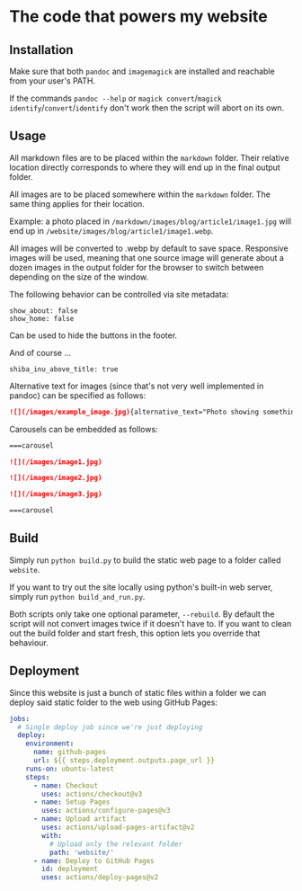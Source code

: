 # The code that powers my website

## Installation

Make sure that both `pandoc` and `imagemagick` are installed and reachable from your user's PATH.

If the commands `pandoc --help` or `magick convert`/`magick identify`/`convert`/`identify` don't work then the script will abort on its own.

## Usage

All markdown files are to be placed within the `markdown` folder. Their relative location directly corresponds to where they will end up in the final output folder.

All images are to be placed somewhere within the `markdown` folder. The same thing applies for their location.

Example: a photo placed in `/markdown/images/blog/article1/image1.jpg` will end up in `/website/images/blog/article1/image1.webp`.

All images will be converted to .webp by default to save space. Responsive images will be used, meaning that one source image will generate about a dozen images in the output folder for the browser to switch between depending on the size of the window.

The following behavior can be controlled via site metadata:

```
show_about: false
show_home: false
```

Can be used to hide the buttons in the footer.

And of course ...

```
shiba_inu_above_title: true
```


Alternative text for images (since that's not very well implemented in pandoc) can be specified as follows:

```markdown
![](/images/example_image.jpg){alternative_text="Photo showing something really interesting"}

```

Carousels can be embedded as follows:

```markdown
===carousel

![](/images/image1.jpg)

![](/images/image2.jpg)

![](/images/image3.jpg)

===carousel
```

## Build

Simply run `python build.py` to build the static web page to a folder called `website`.

If you want to try out the site locally using python's built-in web server, simply run `python build_and_run.py`.

Both scripts only take one optional parameter, `--rebuild`. By default the script will not convert images twice if it doesn't have to.
If you want to clean out the build folder and start fresh, this option lets you override that behaviour.

## Deployment

Since this website is just a bunch of static files within a folder we can deploy said static folder to the web using GitHub Pages:

```yaml
jobs:
  # Single deploy job since we're just deploying
  deploy:
    environment:
      name: github-pages
      url: ${{ steps.deployment.outputs.page_url }}
    runs-on: ubuntu-latest
    steps:
      - name: Checkout
        uses: actions/checkout@v3
      - name: Setup Pages
        uses: actions/configure-pages@v3
      - name: Upload artifact
        uses: actions/upload-pages-artifact@v2
        with:
          # Upload only the relevant folder
          path: 'website/'
      - name: Deploy to GitHub Pages
        id: deployment
        uses: actions/deploy-pages@v2
```